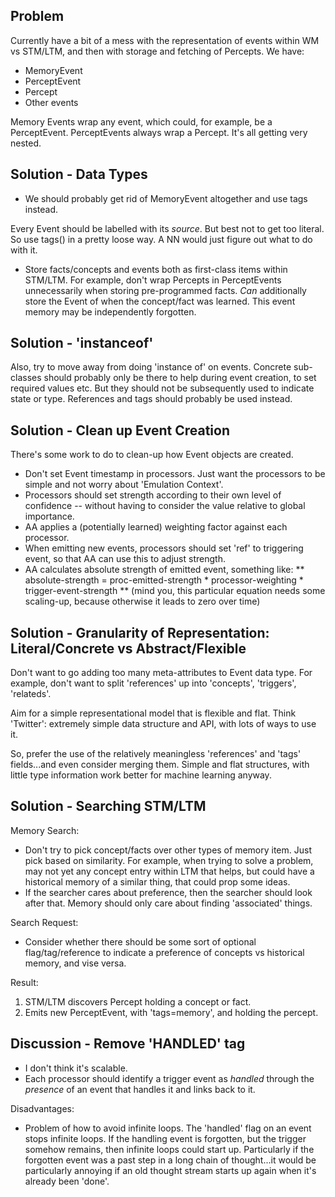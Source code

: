 ## Problem
Currently have a bit of a mess with the representation of events within WM vs STM/LTM, and then with storage and fetching of Percepts.
We have:
* MemoryEvent
* PerceptEvent
* Percept
* Other events

Memory Events wrap any event, which could, for example, be a PerceptEvent.
PerceptEvents always wrap a Percept. It's all getting very nested.

## Solution - Data Types
* We should probably get rid of MemoryEvent altogether and use tags instead.

Every Event should be labelled with its _source_. But best not to get too literal. So use tags() in a pretty loose way. A NN would just figure out what to do with it.

* Store facts/concepts and events both as first-class items within STM/LTM. For example, don't wrap Percepts in PerceptEvents unnecessarily when storing pre-programmed facts. _Can_ additionally store the Event of when the concept/fact was learned. This event memory may be independently forgotten.

## Solution - 'instanceof'
Also, try to move away from doing 'instance of' on events. Concrete sub-classes should probably only be there to help during event creation, to set required values etc. But they should not be subsequently used to indicate state or type. References and tags should probably be used instead.

## Solution - Clean up Event Creation
There's some work to do to clean-up how Event objects are created.
* Don't set Event timestamp in processors. Just want the processors to be simple and not worry about 'Emulation Context'.
* Processors should set strength according to their own level of confidence -- without having to consider the value relative to global importance.
* AA applies a (potentially learned) weighting factor against each processor.
* When emitting new events, processors should set 'ref' to triggering event, so that AA can use this to adjust strength.
* AA calculates absolute strength of emitted event, something like:
** absolute-strength = proc-emitted-strength * processor-weighting * trigger-event-strength
** (mind you, this particular equation needs some scaling-up, because otherwise it leads to zero over time)

## Solution - Granularity of Representation: Literal/Concrete vs Abstract/Flexible
Don't want to go adding too many meta-attributes to Event data type. For example, don't want to split 'references' up into 'concepts', 'triggers', 'relateds'.

Aim for a simple representational model that is flexible and flat. Think 'Twitter': extremely simple data structure and API, with lots of ways to use it.

So, prefer the use of the relatively meaningless 'references' and 'tags' fields...and even consider merging them. Simple and flat structures, with little type information work better for machine learning anyway.

## Solution - Searching STM/LTM
Memory Search:
* Don't try to pick concept/facts over other types of memory item. Just pick based on similarity. For example, when trying to solve a problem, may not yet any concept entry within LTM that helps, but could have a historical memory of a similar thing, that could prop some ideas.
* If the searcher cares about preference, then the searcher should look after that. Memory should only care about finding 'associated' things.

Search Request:
* Consider whether there should be some sort of optional flag/tag/reference to indicate a preference of concepts vs historical memory, and vise versa.

Result:
1. STM/LTM discovers Percept holding a concept or fact.
2. Emits new PerceptEvent, with 'tags=memory', and holding the percept.

## Discussion - Remove 'HANDLED' tag
* I don't think it's scalable.
* Each processor should identify a trigger event as _handled_ through the _presence_ of an event that handles it and links back to it.

Disadvantages:
* Problem of how to avoid infinite loops. The 'handled' flag on an event stops infinite loops. If the handling event is forgotten, but the trigger somehow remains, then infinite loops could start up. Particularly if the forgotten event was a past step in a long chain of thought...it would be particularly annoying if an old thought stream starts up again when it's already been 'done'.